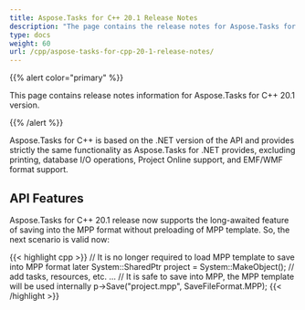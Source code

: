 ```yaml
---
title: Aspose.Tasks for C++ 20.1 Release Notes
description: "The page contains the release notes for Aspose.Tasks for C++ 20.1."
type: docs
weight: 60
url: /cpp/aspose-tasks-for-cpp-20-1-release-notes/
---
```


{{% alert color="primary" %}} 

This page contains release notes information for Aspose.Tasks for C++ 20.1 version.

{{% /alert %}} 

Aspose.Tasks for C++ is based on the .NET version of the API and provides strictly the same functionality as Aspose.Tasks for .NET provides, excluding printing, database I/O operations, Project Online support, and EMF/WMF format support.
## **API Features**
Aspose.Tasks for С++ 20.1 release now supports the long-awaited feature of saving into the MPP format without preloading of MPP template. So, the next scenario is valid now:

{{< highlight cpp >}}
// It is no longer required to load MPP template to save into MPP format later
System::SharedPtr<Project> project = System::MakeObject<Project>();
// add tasks, resources, etc.
...
// It is safe to save into MPP, the MPP template will be used internally
p->Save("project.mpp", SaveFileFormat.MPP);
{{< /highlight >}}
